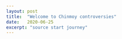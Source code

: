 ```yaml
---
layout: post
title:  "Welcome to Chinmoy controversies"
date:   2020-06-25
excerpt: "source start journey"
---
```

